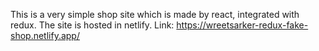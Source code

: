 This is a very simple shop site which is made by react, integrated with redux.
The site is hosted in netlify. Link: https://wreetsarker-redux-fake-shop.netlify.app/
